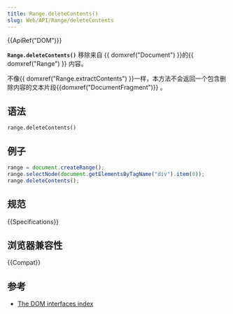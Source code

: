 ```yaml
---
title: Range.deleteContents()
slug: Web/API/Range/deleteContents
---
```


{{ApiRef("DOM")}}

**`Range.deleteContents()`** 移除来自 {{ domxref("Document") }}的{{ domxref("Range") }} 内容。

不像{{ domxref("Range.extractContents") }}一样，本方法不会返回一个包含删除内容的文本片段{{domxref("DocumentFragment")}} 。

## 语法

```plain
range.deleteContents()
```

## 例子

```js
range = document.createRange();
range.selectNode(document.getElementsByTagName("div").item(0));
range.deleteContents();
```

## 规范

{{Specifications}}

## 浏览器兼容性

{{Compat}}

## 参考

- [The DOM interfaces index](/zh-CN/docs/DOM/DOM_Reference)
